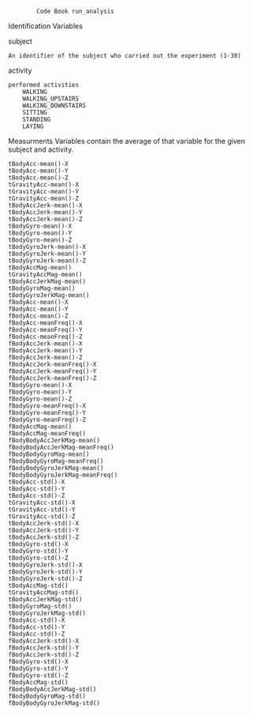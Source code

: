 

			Code Book run_analysis

Identification Variables

  subject

	An identifier of the subject who carried out the experiment (1-30)
  
  activity

	performed activities 
		WALKING
		WALKING_UPSTAIRS	
		WALKING_DOWNSTAIRS
		SITTING
		STANDING
		LAYING

Measurments Variables
   contain the average of that variable for the given subject and activity.

	tBodyAcc-mean()-X
	tBodyAcc-mean()-Y
	tBodyAcc-mean()-Z
	tGravityAcc-mean()-X
	tGravityAcc-mean()-Y
	tGravityAcc-mean()-Z
	tBodyAccJerk-mean()-X
	tBodyAccJerk-mean()-Y
	tBodyAccJerk-mean()-Z
	tBodyGyro-mean()-X
	tBodyGyro-mean()-Y
	tBodyGyro-mean()-Z
	tBodyGyroJerk-mean()-X
	tBodyGyroJerk-mean()-Y
	tBodyGyroJerk-mean()-Z
	tBodyAccMag-mean()
	tGravityAccMag-mean()
	tBodyAccJerkMag-mean()
	tBodyGyroMag-mean()
	tBodyGyroJerkMag-mean()
	fBodyAcc-mean()-X
	fBodyAcc-mean()-Y
	fBodyAcc-mean()-Z
	fBodyAcc-meanFreq()-X
	fBodyAcc-meanFreq()-Y
	fBodyAcc-meanFreq()-Z
	fBodyAccJerk-mean()-X
	fBodyAccJerk-mean()-Y
	fBodyAccJerk-mean()-Z
	fBodyAccJerk-meanFreq()-X
	fBodyAccJerk-meanFreq()-Y
	fBodyAccJerk-meanFreq()-Z
	fBodyGyro-mean()-X
	fBodyGyro-mean()-Y
	fBodyGyro-mean()-Z
	fBodyGyro-meanFreq()-X
	fBodyGyro-meanFreq()-Y
	fBodyGyro-meanFreq()-Z
	fBodyAccMag-mean()
	fBodyAccMag-meanFreq()
	fBodyBodyAccJerkMag-mean()
	fBodyBodyAccJerkMag-meanFreq()
	fBodyBodyGyroMag-mean()
	fBodyBodyGyroMag-meanFreq()
	fBodyBodyGyroJerkMag-mean()
	fBodyBodyGyroJerkMag-meanFreq()
	tBodyAcc-std()-X
	tBodyAcc-std()-Y
	tBodyAcc-std()-Z
	tGravityAcc-std()-X
	tGravityAcc-std()-Y
	tGravityAcc-std()-Z
	tBodyAccJerk-std()-X
	tBodyAccJerk-std()-Y
	tBodyAccJerk-std()-Z
	tBodyGyro-std()-X
	tBodyGyro-std()-Y
	tBodyGyro-std()-Z
	tBodyGyroJerk-std()-X
	tBodyGyroJerk-std()-Y
	tBodyGyroJerk-std()-Z
	tBodyAccMag-std()
	tGravityAccMag-std()
	tBodyAccJerkMag-std()
	tBodyGyroMag-std()
	tBodyGyroJerkMag-std()
	fBodyAcc-std()-X
	fBodyAcc-std()-Y
	fBodyAcc-std()-Z
	fBodyAccJerk-std()-X
	fBodyAccJerk-std()-Y
	fBodyAccJerk-std()-Z
	fBodyGyro-std()-X
	fBodyGyro-std()-Y
	fBodyGyro-std()-Z
	fBodyAccMag-std()
	fBodyBodyAccJerkMag-std()
	fBodyBodyGyroMag-std()
	fBodyBodyGyroJerkMag-std()
